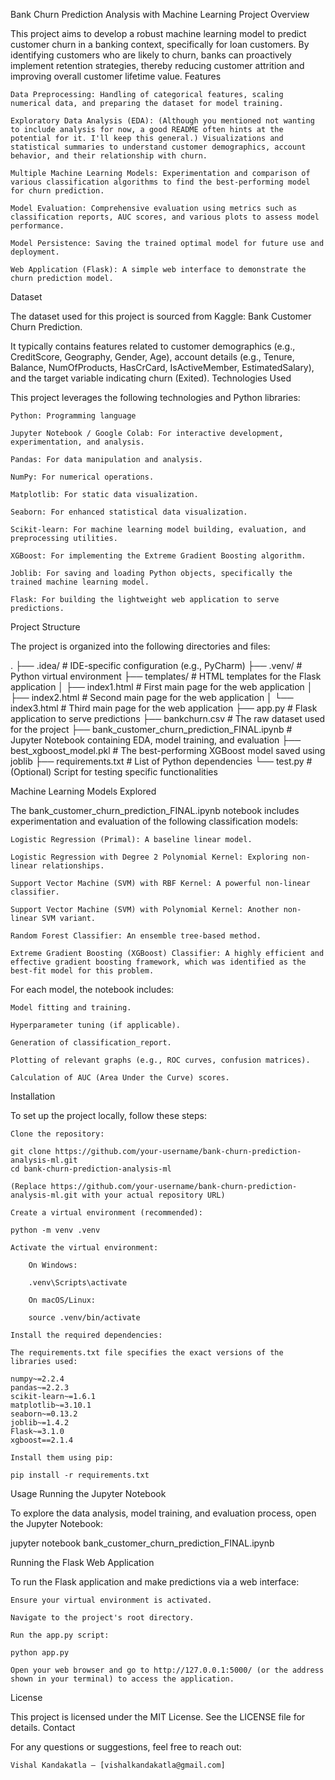 Bank Churn Prediction Analysis with Machine Learning
Project Overview

This project aims to develop a robust machine learning model to predict customer churn in a banking context, specifically for loan customers. By identifying customers who are likely to churn, banks can proactively implement retention strategies, thereby reducing customer attrition and improving overall customer lifetime value.
Features

    Data Preprocessing: Handling of categorical features, scaling numerical data, and preparing the dataset for model training.

    Exploratory Data Analysis (EDA): (Although you mentioned not wanting to include analysis for now, a good README often hints at the potential for it. I'll keep this general.) Visualizations and statistical summaries to understand customer demographics, account behavior, and their relationship with churn.

    Multiple Machine Learning Models: Experimentation and comparison of various classification algorithms to find the best-performing model for churn prediction.

    Model Evaluation: Comprehensive evaluation using metrics such as classification reports, AUC scores, and various plots to assess model performance.

    Model Persistence: Saving the trained optimal model for future use and deployment.

    Web Application (Flask): A simple web interface to demonstrate the churn prediction model.

Dataset

The dataset used for this project is sourced from Kaggle: Bank Customer Churn Prediction.

It typically contains features related to customer demographics (e.g., CreditScore, Geography, Gender, Age), account details (e.g., Tenure, Balance, NumOfProducts, HasCrCard, IsActiveMember, EstimatedSalary), and the target variable indicating churn (Exited).
Technologies Used

This project leverages the following technologies and Python libraries:

    Python: Programming language

    Jupyter Notebook / Google Colab: For interactive development, experimentation, and analysis.

    Pandas: For data manipulation and analysis.

    NumPy: For numerical operations.

    Matplotlib: For static data visualization.

    Seaborn: For enhanced statistical data visualization.

    Scikit-learn: For machine learning model building, evaluation, and preprocessing utilities.

    XGBoost: For implementing the Extreme Gradient Boosting algorithm.

    Joblib: For saving and loading Python objects, specifically the trained machine learning model.

    Flask: For building the lightweight web application to serve predictions.

Project Structure

The project is organized into the following directories and files:

.
├── .idea/                      # IDE-specific configuration (e.g., PyCharm)
├── .venv/                      # Python virtual environment
├── templates/                  # HTML templates for the Flask application
│   ├── index1.html             # First main page for the web application
│   ├── index2.html             # Second main page for the web application
│   └── index3.html             # Third main page for the web application
├── app.py                      # Flask application to serve predictions
├── bankchurn.csv               # The raw dataset used for the project
├── bank_customer_churn_prediction_FINAL.ipynb # Jupyter Notebook containing EDA, model training, and evaluation
├── best_xgboost_model.pkl      # The best-performing XGBoost model saved using joblib
├── requirements.txt            # List of Python dependencies
└── test.py                     # (Optional) Script for testing specific functionalities

Machine Learning Models Explored

The bank_customer_churn_prediction_FINAL.ipynb notebook includes experimentation and evaluation of the following classification models:

    Logistic Regression (Primal): A baseline linear model.

    Logistic Regression with Degree 2 Polynomial Kernel: Exploring non-linear relationships.

    Support Vector Machine (SVM) with RBF Kernel: A powerful non-linear classifier.

    Support Vector Machine (SVM) with Polynomial Kernel: Another non-linear SVM variant.

    Random Forest Classifier: An ensemble tree-based method.

    Extreme Gradient Boosting (XGBoost) Classifier: A highly efficient and effective gradient boosting framework, which was identified as the best-fit model for this problem.

For each model, the notebook includes:

    Model fitting and training.

    Hyperparameter tuning (if applicable).

    Generation of classification_report.

    Plotting of relevant graphs (e.g., ROC curves, confusion matrices).

    Calculation of AUC (Area Under the Curve) scores.

Installation

To set up the project locally, follow these steps:

    Clone the repository:

    git clone https://github.com/your-username/bank-churn-prediction-analysis-ml.git
    cd bank-churn-prediction-analysis-ml

    (Replace https://github.com/your-username/bank-churn-prediction-analysis-ml.git with your actual repository URL)

    Create a virtual environment (recommended):

    python -m venv .venv

    Activate the virtual environment:

        On Windows:

        .venv\Scripts\activate

        On macOS/Linux:

        source .venv/bin/activate

    Install the required dependencies:

    The requirements.txt file specifies the exact versions of the libraries used:

    numpy~=2.2.4
    pandas~=2.2.3
    scikit-learn~=1.6.1
    matplotlib~=3.10.1
    seaborn~=0.13.2
    joblib~=1.4.2
    Flask~=3.1.0
    xgboost==2.1.4

    Install them using pip:

    pip install -r requirements.txt

Usage
Running the Jupyter Notebook

To explore the data analysis, model training, and evaluation process, open the Jupyter Notebook:

jupyter notebook bank_customer_churn_prediction_FINAL.ipynb

Running the Flask Web Application

To run the Flask application and make predictions via a web interface:

    Ensure your virtual environment is activated.

    Navigate to the project's root directory.

    Run the app.py script:

    python app.py

    Open your web browser and go to http://127.0.0.1:5000/ (or the address shown in your terminal) to access the application.

License

This project is licensed under the MIT License. See the LICENSE file for details.
Contact

For any questions or suggestions, feel free to reach out:

    Vishal Kandakatla — [vishalkandakatla@gmail.com]
